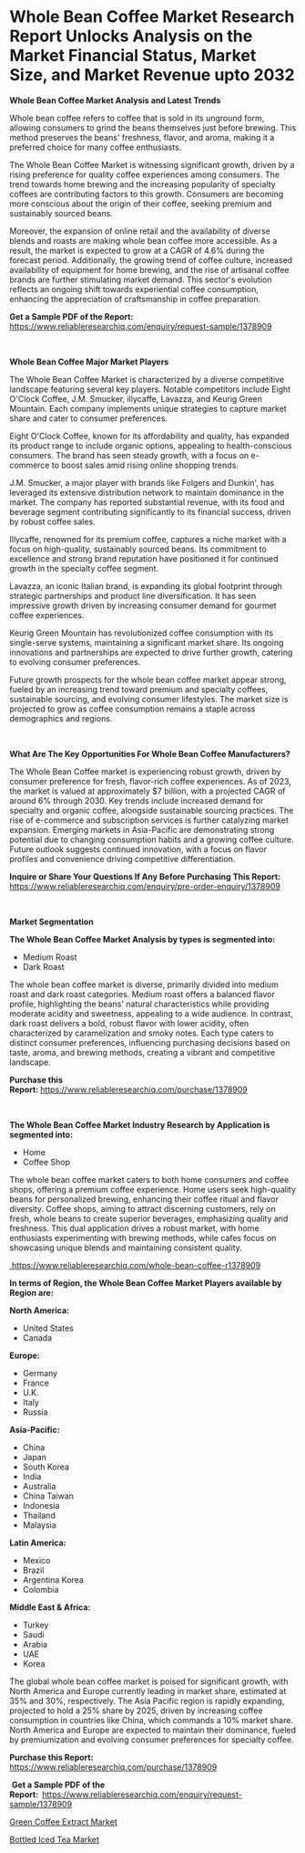<p><h1>Whole Bean Coffee Market Research Report Unlocks Analysis on the Market Financial Status, Market Size, and Market Revenue upto 2032</h1></p><p><strong>Whole Bean Coffee Market Analysis and Latest Trends</strong></p>
<p><p>Whole bean coffee refers to coffee that is sold in its unground form, allowing consumers to grind the beans themselves just before brewing. This method preserves the beans' freshness, flavor, and aroma, making it a preferred choice for many coffee enthusiasts. </p><p>The Whole Bean Coffee Market is witnessing significant growth, driven by a rising preference for quality coffee experiences among consumers. The trend towards home brewing and the increasing popularity of specialty coffees are contributing factors to this growth. Consumers are becoming more conscious about the origin of their coffee, seeking premium and sustainably sourced beans. </p><p>Moreover, the expansion of online retail and the availability of diverse blends and roasts are making whole bean coffee more accessible. As a result, the market is expected to grow at a CAGR of 4.6% during the forecast period. Additionally, the growing trend of coffee culture, increased availability of equipment for home brewing, and the rise of artisanal coffee brands are further stimulating market demand. This sector's evolution reflects an ongoing shift towards experiential coffee consumption, enhancing the appreciation of craftsmanship in coffee preparation.</p></p>
<p><strong>Get a Sample PDF of the Report:&nbsp;</strong> <a href="https://www.reliableresearchiq.com/enquiry/request-sample/1378909?utm_campaign=1870&utm_medium=2&utm_source=Github&utm_content=ia&utm_term=14022025&utm_id=whole-bean-coffee">https://www.reliableresearchiq.com/enquiry/request-sample/1378909</a></p>
<p>&nbsp;</p>
<p><strong>Whole Bean Coffee Major Market Players</strong></p>
<p><p>The Whole Bean Coffee Market is characterized by a diverse competitive landscape featuring several key players. Notable competitors include Eight O'Clock Coffee, J.M. Smucker, illycaffe, Lavazza, and Keurig Green Mountain. Each company implements unique strategies to capture market share and cater to consumer preferences.</p><p>Eight O'Clock Coffee, known for its affordability and quality, has expanded its product range to include organic options, appealing to health-conscious consumers. The brand has seen steady growth, with a focus on e-commerce to boost sales amid rising online shopping trends.</p><p>J.M. Smucker, a major player with brands like Folgers and Dunkin', has leveraged its extensive distribution network to maintain dominance in the market. The company has reported substantial revenue, with its food and beverage segment contributing significantly to its financial success, driven by robust coffee sales.</p><p>Illycaffe, renowned for its premium coffee, captures a niche market with a focus on high-quality, sustainably sourced beans. Its commitment to excellence and strong brand reputation have positioned it for continued growth in the specialty coffee segment.</p><p>Lavazza, an iconic Italian brand, is expanding its global footprint through strategic partnerships and product line diversification. It has seen impressive growth driven by increasing consumer demand for gourmet coffee experiences.</p><p>Keurig Green Mountain has revolutionized coffee consumption with its single-serve systems, maintaining a significant market share. Its ongoing innovations and partnerships are expected to drive further growth, catering to evolving consumer preferences.</p><p>Future growth prospects for the whole bean coffee market appear strong, fueled by an increasing trend toward premium and specialty coffees, sustainable sourcing, and evolving consumer lifestyles. The market size is projected to grow as coffee consumption remains a staple across demographics and regions.</p></p>
<p>&nbsp;</p>
<p><strong>What Are The Key Opportunities For Whole Bean Coffee Manufacturers?</strong></p>
<p><p>The Whole Bean Coffee market is experiencing robust growth, driven by consumer preference for fresh, flavor-rich coffee experiences. As of 2023, the market is valued at approximately $7 billion, with a projected CAGR of around 6% through 2030. Key trends include increased demand for specialty and organic coffee, alongside sustainable sourcing practices. The rise of e-commerce and subscription services is further catalyzing market expansion. Emerging markets in Asia-Pacific are demonstrating strong potential due to changing consumption habits and a growing coffee culture. Future outlook suggests continued innovation, with a focus on flavor profiles and convenience driving competitive differentiation.</p></p>
<p><strong>Inquire or Share Your Questions If Any Before Purchasing This Report:</strong> <a href="https://www.reliableresearchiq.com/enquiry/pre-order-enquiry/1378909?utm_campaign=1870&utm_medium=2&utm_source=Github&utm_content=ia&utm_term=14022025&utm_id=whole-bean-coffee">https://www.reliableresearchiq.com/enquiry/pre-order-enquiry/1378909</a></p>
<p>&nbsp;</p>
<p><strong>Market Segmentation</strong></p>
<p><strong>The Whole Bean Coffee Market Analysis by types is segmented into:</strong></p>
<p><ul><li>Medium Roast</li><li>Dark Roast</li></ul></p>
<p><p>The whole bean coffee market is diverse, primarily divided into medium roast and dark roast categories. Medium roast offers a balanced flavor profile, highlighting the beans' natural characteristics while providing moderate acidity and sweetness, appealing to a wide audience. In contrast, dark roast delivers a bold, robust flavor with lower acidity, often characterized by caramelization and smoky notes. Each type caters to distinct consumer preferences, influencing purchasing decisions based on taste, aroma, and brewing methods, creating a vibrant and competitive landscape.</p></p>
<p><strong>Purchase this Report:&nbsp;</strong><a href="https://www.reliableresearchiq.com/purchase/1378909?utm_campaign=1870&utm_medium=2&utm_source=Github&utm_content=ia&utm_term=14022025&utm_id=whole-bean-coffee">https://www.reliableresearchiq.com/purchase/1378909</a></p>
<p>&nbsp;</p>
<p><strong>The Whole Bean Coffee Market Industry Research by Application is segmented into:</strong></p>
<p><ul><li>Home</li><li>Coffee Shop</li></ul></p>
<p><p>The whole bean coffee market caters to both home consumers and coffee shops, offering a premium coffee experience. Home users seek high-quality beans for personalized brewing, enhancing their coffee ritual and flavor diversity. Coffee shops, aiming to attract discerning customers, rely on fresh, whole beans to create superior beverages, emphasizing quality and freshness. This dual application drives a robust market, with home enthusiasts experimenting with brewing methods, while cafes focus on showcasing unique blends and maintaining consistent quality.</p></p>
<p><a href="https://www.reliableresearchiq.com/whole-bean-coffee-r1378909?utm_campaign=1870&utm_medium=2&utm_source=Github&utm_content=ia&utm_term=14022025&utm_id=whole-bean-coffee">&nbsp;https://www.reliableresearchiq.com/whole-bean-coffee-r1378909</a></p>
<p><strong>In terms of Region, the Whole Bean Coffee Market Players available by Region are:</strong></p>
<p>
    <p> <strong> North America: </strong>
        <ul>
            <li>United States</li>
            <li>Canada</li>
        </ul>
        </p> 
    <p> <strong> Europe: </strong>
        <ul>
            <li>Germany</li>
            <li>France</li>
            <li>U.K.</li>
            <li>Italy</li>
            <li>Russia</li>
        </ul>
        </p> 
    <p> <strong> Asia-Pacific: </strong>
        <ul>
            <li>China</li>
            <li>Japan</li>
            <li>South Korea</li>
            <li>India</li>
            <li>Australia</li>
            <li>China Taiwan</li>
            <li>Indonesia</li>
            <li>Thailand</li>
            <li>Malaysia</li>
        </ul>
        </p> 
    <p> <strong> Latin America: </strong>
        <ul>
            <li>Mexico</li>
            <li>Brazil</li>
            <li>Argentina Korea</li>
            <li>Colombia</li>
        </ul>
        </p> 
    <p> <strong> Middle East & Africa: </strong>
        <ul>
            <li>Turkey</li>
            <li>Saudi</li>
            <li>Arabia</li>
            <li>UAE</li>
            <li>Korea</li>
        </ul>
    </p>
    </p>
<p><p>The global whole bean coffee market is poised for significant growth, with North America and Europe currently leading in market share, estimated at 35% and 30%, respectively. The Asia Pacific region is rapidly expanding, projected to hold a 25% share by 2025, driven by increasing coffee consumption in countries like China, which commands a 10% market share. North America and Europe are expected to maintain their dominance, fueled by premiumization and evolving consumer preferences for specialty coffee.</p></p>
<p><strong>Purchase this Report: </strong><a href="https://www.reliableresearchiq.com/purchase/1378909?utm_campaign=1870&utm_medium=2&utm_source=Github&utm_content=ia&utm_term=14022025&utm_id=whole-bean-coffee">https://www.reliableresearchiq.com/purchase/1378909</a></p>
<p>&nbsp;<strong>Get a Sample PDF of the Report:&nbsp;&nbsp;</strong><a href="https://www.reliableresearchiq.com/enquiry/request-sample/1378909?utm_campaign=1870&utm_medium=2&utm_source=Github&utm_content=ia&utm_term=14022025&utm_id=whole-bean-coffee">https://www.reliableresearchiq.com/enquiry/request-sample/1378909</a></p>
<p><strong></strong></p>
<p><p><a href="https://github.com/unkelummaru8/Market-Research-Report-List-1/blob/main/green-coffee-extract-market.md?utm_campaign=1870&utm_medium=2&utm_source=Github&utm_content=ia&utm_term=14022025&utm_id=whole-bean-coffee">Green Coffee Extract Market</a></p><p><a href="https://github.com/shrebasokib/Market-Research-Report-List-1/blob/main/bottled-iced-tea-market.md?utm_campaign=1870&utm_medium=2&utm_source=Github&utm_content=ia&utm_term=14022025&utm_id=whole-bean-coffee">Bottled Iced Tea Market</a></p></p>